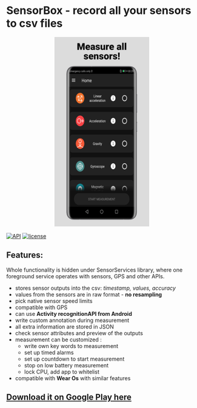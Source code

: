 # SensorBox - record all your sensors to csv files
<p align="center">
<img src="https://github.com/Creative-Motion-Apps/SensorBox/blob/master/AppImages/image1.png" width="250">
</p>

[![API](https://img.shields.io/badge/API-19%2B-brightgreen.svg?style=flat)](https://android-arsenal.com/api?level=19)
[![license](https://img.shields.io/badge/license-Apache%202-blue)](https://www.apache.org/licenses/LICENSE-2.0) 

## Features:

Whole functionality is hidden under SensorServices library, where one foreground service operates with sensors, GPS and other APIs.

* stores sensor outputs into the csv: *timestamp, values, accuracy*
* values from the sensors are in raw format - **no resampling**
* pick native sensor speed limits
* compatible with GPS
* can use **Activity recognitionAPI from Android**
* write custom annotation during measurement
* all extra information are stored in JSON
* check sensor attributes and preview of the outputs
* measurement can be customized :
  *  write own key words to measurement 
  *  set up timed alarms
  *  set up countdown to start measurement
  *  stop on low battery measurement
  *  lock CPU, add app to whitelist
* compatible with **Wear Os** with similar features

## [Download it on Google Play here](https://play.google.com/store/apps/details?id=motionapps.sensorbox&hl=en_CA)
